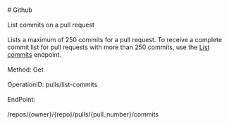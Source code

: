 <br>#     Github</br>
<br>List commits on a pull request</br>
<br>Lists a maximum of 250 commits for a pull request. To receive a complete commit list for pull requests with more than 250 commits, use the [List commits](https://developer.github.com/v3/repos/commits/#list-commits) endpoint.</br>
<br>Method: Get</br>
<br>OperationID: pulls/list-commits</br>
<br>EndPoint:</br>
<br>/repos/{owner}/{repo}/pulls/{pull_number}/commits</br>
